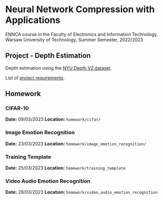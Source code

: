 # Neural Network Compression with Applications
ENNCA course in the Faculty of Electronics and Information Technology, Warsaw University of Technology, Summer Semester, 2022/2023

## Project - Depth Estimation
Depth estimation using the [NYU Depth V2 dataset](https://www.kaggle.com/datasets/soumikrakshit/nyu-depth-v2).

List of [project requirements](project_requirements.md).

## Homework

### CIFAR-10 
**Date:** 09/03/2023
**Location:** `homework/cifar/`

### Image Emotion Recognition
**Date:** 23/03/2023
**Location:** `homework/image_emotion_recognition/`

### Training Template
**Date:** 25/03/2023
**Location:** `homework/training_template`

### Video Audio Emotion Recognition
**Date:** 29/03/2023
**Location:** `homework/video_audio_emotion_recognition`

